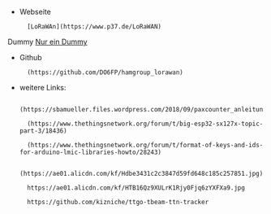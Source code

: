 
- Webseite

        [LoRaWAn](https://www.p37.de/LoRaWAN)
Dummy [Nur ein Dummy](https://www.google.de)

- Github

        (https://github.com/DO6FP/hamgroup_lorawan)
        
- weitere Links:

        (https://sbamueller.files.wordpress.com/2018/09/paxcounter_anleitung.pdf)
        
        (https://www.thethingsnetwork.org/forum/t/big-esp32-sx127x-topic-part-3/18436)
        
        (https://www.thethingsnetwork.org/forum/t/format-of-keys-and-ids-for-arduino-lmic-libraries-howto/28243)
        
        (https://ae01.alicdn.com/kf/Hdbe3431c2c3847d59fd648c185c257851.jpg)
        
        https://ae01.alicdn.com/kf/HTB16Qz9XULrK1Rjy0Fjq6zYXFXa9.jpg
        
        https://github.com/kizniche/ttgo-tbeam-ttn-tracker
        
